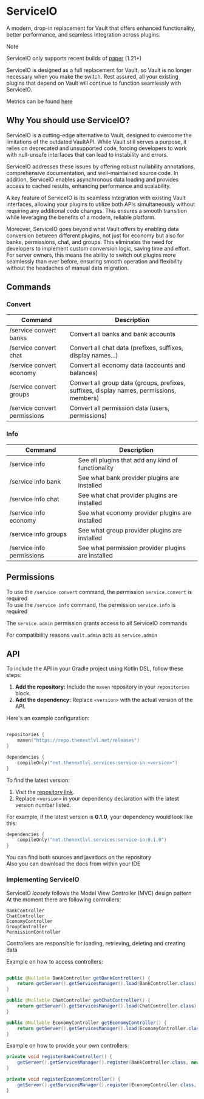 # ServiceIO

A modern, drop-in replacement for Vault that offers enhanced functionality,
better performance, and seamless integration across plugins.

> [!NOTE]
> ServiceIO only supports recent builds of [paper](https://papermc.io/downloads/paper) (1.21+)
>
> ServiceIO is designed as a full replacement for Vault, so Vault is no longer necessary when you make the switch. Rest
> assured, all your existing plugins that depend on Vault will continue to function seamlessly with ServiceIO.

Metrics can be found [here](https://bstats.org/plugin/bukkit/TheNextLvl%20ServiceIO/23083)

## Why You should use ServiceIO?

ServiceIO is a cutting-edge alternative to Vault, designed to overcome the limitations of the outdated VaultAPI. While
Vault still serves a purpose, it relies on deprecated and unsupported code, forcing developers to work with null-unsafe
interfaces that can lead to instability and errors.

ServiceIO addresses these issues by offering robust nullability annotations, comprehensive documentation, and
well-maintained source code. In addition, ServiceIO enables asynchronous data loading and provides access to cached
results, enhancing performance and scalability.

A key feature of ServiceIO is its seamless integration with existing Vault interfaces, allowing your plugins to utilize
both APIs simultaneously without requiring any additional code changes. This ensures a smooth transition while
leveraging the benefits of a modern, reliable platform.

Moreover, ServiceIO goes beyond what Vault offers by enabling data conversion between different plugins, not just for
economy but also for banks, permissions, chat, and groups. This eliminates the need for developers to implement custom
conversion logic, saving time and effort. For server owners, this means the ability to switch out plugins more
seamlessly than ever before, ensuring smooth operation and flexibility without the headaches of manual data migration.

## Commands

### Convert

| Command                                        | Description                                                                              |
|------------------------------------------------|------------------------------------------------------------------------------------------|
| /service convert banks <source> <target>       | Convert all banks and bank accounts                                                      |
| /service convert chat <source> <target>        | Convert all chat data (prefixes, suffixes, display names...)                             |
| /service convert economy <source> <target>     | Convert all economy data (accounts and balances)                                         |
| /service convert groups <source> <target>      | Convert all group data (groups, prefixes, suffixes, display names, permissions, members) |
| /service convert permissions <source> <target> | Convert all permission data (users, permissions)                                         |

### Info

| Command                   | Description                                        |
|---------------------------|----------------------------------------------------|
| /service info             | See all plugins that add any kind of functionality |
| /service info bank        | See what bank provider plugins are installed       |
| /service info chat        | See what chat provider plugins are installed       |
| /service info economy     | See what economy provider plugins are installed    |
| /service info groups      | See what group provider plugins are installed      |
| /service info permissions | See what permission provider plugins are installed |

## Permissions

To use the `/service convert` command, the permission `service.convert` is required<br/>
To use the `/service info` command, the permission `service.info` is required

The `service.admin` permission grants access to all ServiceIO commands

For compatibility reasons `vault.admin` acts as `service.admin`

## API

To include the API in your Gradle project using Kotlin DSL, follow these steps:

1. **Add the repository:** Include the `maven` repository in your `repositories` block.
2. **Add the dependency:** Replace `<version>` with the actual version of the API.

Here's an example configuration:

```kts

repositories {
    maven("https://repo.thenextlvl.net/releases")
}

dependencies {
    compileOnly("net.thenextlvl.services:service-io:<version>")
}
```

To find the latest version:

1. Visit the [repository link](https://repo.thenextlvl.net/#/releases/net/thenextlvl/services/service-io).
2. Replace `<version>` in your dependency declaration with the latest version number listed.

For example, if the latest version is **0.1.0**, your dependency would look like this:

```kts
dependencies {
    compileOnly("net.thenextlvl.services:service-io:0.1.0")
}
```

You can find both sources and javadocs on the repository<br/>
Also you can download the docs from within your IDE

### Implementing ServiceIO

ServiceIO _loosely_ follows the Model View Controller (MVC) design pattern<br>
At the moment there are following controllers:

    BankController
    ChatController
    EconomyController
    GroupController
    PermissionController

Controllers are responsible for loading, retrieving, deleting and creating data

Example on how to access controllers:

```java

public @Nullable BankController getBankController() {
    return getServer().getServicesManager().load(BankController.class);
}

public @Nullable ChatController getChatController() {
    return getServer().getServicesManager().load(ChatController.class);
}

public @Nullable EconomyController getEconomyController() {
    return getServer().getServicesManager().load(EconomyController.class);
}
```

Example on how to provide your own controllers:

```java
private void registerBankController() {
    getServer().getServicesManager().register(BankController.class, new YourBankController(), this, ServicePriority.Highest);
}

private void registerEconomyController() {
    getServer().getServicesManager().register(EconomyController.class, new YourEconomyController(), this, ServicePriority.Highest);
}
```
